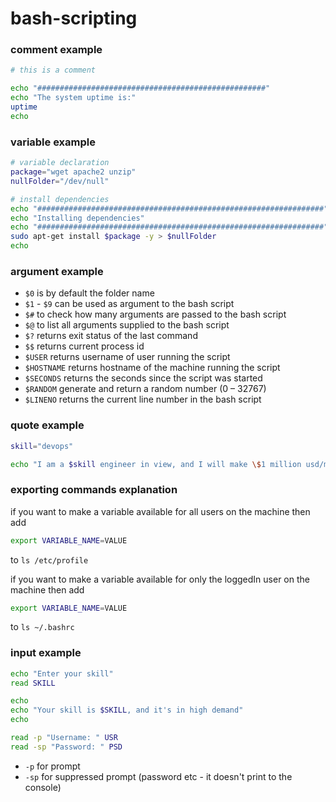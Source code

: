 # bash-scripting

### comment example

```bash
# this is a comment

echo "###################################################"
echo "The system uptime is:"
uptime
echo 
```

### variable example

```bash
# variable declaration
package="wget apache2 unzip"
nullFolder="/dev/null"

# install dependencies
echo "################################################################"
echo "Installing dependencies"
echo "################################################################"
sudo apt-get install $package -y > $nullFolder
echo
```

### argument example

- `$0` is by default the folder name
- `$1` - `$9` can be used as argument to the bash script
- `$#` to check how many arguments are passed to the bash script
- `$@` to list all arguments supplied to the bash script
- `$?` returns exit status of the last command
- `$$` returns current process id
- `$USER` returns username of user running the script
- `$HOSTNAME` returns hostname of the machine running the script
- `$SECONDS` returns the seconds since the script was started
- `$RANDOM` generate and return a random number (0 – 32767)
- `$LINENO` returns the current line number in the bash script

### quote example

```bash
skill="devops"

echo "I am a $skill engineer in view, and I will make \$1 million usd/month"
```

### exporting commands explanation

if you want to make a variable available for all users on the machine then add

```bash
export VARIABLE_NAME=VALUE
```

to `ls /etc/profile`

if you want to make a variable available for only the loggedIn user  on the machine then add

```bash
export VARIABLE_NAME=VALUE
```

to `ls ~/.bashrc`

### input example

```bash
echo "Enter your skill"
read SKILL

echo 
echo "Your skill is $SKILL, and it's in high demand"
echo

read -p "Username: " USR
read -sp "Password: " PSD
```

- `-p` for prompt
- `-sp` for suppressed prompt (password etc - it doesn't print to the console)
